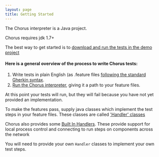 ```yaml
---
layout: page
title: Getting Started
---
```



The Chorus interpreter is a Java project.

Chorus requires jdk 1.7+

The best way to get started is to [download and run the tests in the demo project](https://github.com/Chorus-bdd/Chorus-demo)

#### Here is a general overview of the process to write Chorus tests:

1. Write tests in plain English (as .feature files [following the standard Gherkin syntax](https://github.com/cucumber/cucumber/wiki/Gherkin).
2. [Run the Chorus interpreter](RunningChorus), giving it a path to your feature files.

At this point your tests will run, but they will fail because you have not yet provided an implementation.

To make the features pass, supply java classes which implement the test steps in your feature files.
These classes are called ['Handler' classes](HandlerClasses)

Chorus also provides some [Built In Handlers](BuiltInHandlers).
These provide support for local process control and connecting to run steps on components across the network

You will need to provide your own `Handler` classes to implement your own test steps.




